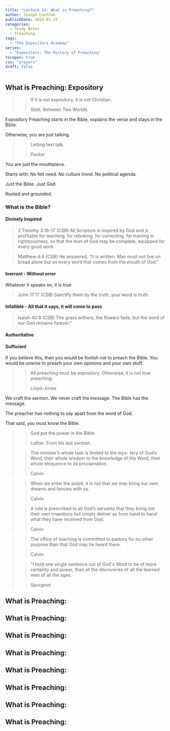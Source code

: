 ```yaml
---
title: "Lecture 14: What is Preaching?"
author: Joseph Louthan
publishDate: 2023-01-25
categories:
  - Study Notes
  - Preaching
tags:
  - "The Expositors Academy"
series:
  - "Expositors: The History of Preaching"
tocopen: true
css: "prayers"
draft: false
---
```


## What is Preaching: Expository

>>If it is not expository, it is not Christian.
>>
>>Stott. Between Two Worlds.

Expository Preaching starts in the Bible, explains the verse and stays in the Bible.

Otherwise, you are just talking.

>>Letting text talk.
>>
>>Packer

You are just the mouthpiece.

Starts with: No felt need. No culture trend. No political agenda.

Just the Bible. Just God.

Rooted and grounded.

### What is the Bible?

#### Divinely Inspired

>2 Timothy 3:16–17 (CSB) All Scripture is inspired by God and is profitable for teaching, for rebuking, for correcting, for training in righteousness, so that the man of God may be complete, equipped for every good work.

>Matthew 4:4 (CSB) He answered, “It is written: Man must not live on bread alone but on every word that comes from the mouth of God.”

#### Inerrant - Without error

Whatever it speaks on, it is true

>John 17:17 (CSB) Sanctify them by the truth; your word is truth.

#### Infallible - All that it says, it will come to pass

>Isaiah 40:8 (CSB) The grass withers, the flowers fade, but the word of our God remains forever.”

#### Authoritative

#### Sufficient

If you believe this, then you would be foolish not to preach the Bible. You would be unwise to preach your own opinions and your own stuff.

>>All preaching must be expository. Otherwise, it is not true preaching.
>>
>>Lloyd-Jones

We craft the sermon. We never craft the message. The Bible has the message.

The preacher has nothing to say apart from the word of God.

That said, you must know the Bible.

>>God put the power in the Bible.
>>
>>Luther. From his last sermon.

>>The minister’s whole task is limited to the mys- tery of God’s Word, their whole wisdom to the knowledge of His Word, their whole eloquence to its proclamation.
>>
>>Calvin

>>When we enter the pulpit, it is not that we may bring our own dreams and fancies with us.
>>
>>Calvin

>>A rule is prescribed to all God’s servants that they bring not their own inventions but simply deliver as from hand to hand what they have received from God.
>>
>>Calvin

>>The office of teaching is committed to pastors for no other purpose than that God may be heard there.
>>
>>Calvin

>>"I hold one single sentence out of God's Word to be of more certainty and power, than all the discoveries of all the learned men of all the ages.
>>
>>Spurgeon



## What is Preaching: 

## What is Preaching: 

## What is Preaching: 

## What is Preaching: 

## What is Preaching: 

## What is Preaching: 

## What is Preaching: 

## What is Preaching: 
